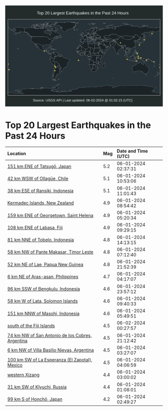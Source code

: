 ![Map](./map.png)

# Top 20 Largest Earthquakes in the Past 24 Hours

| Location | Mag | Date and Time (UTC) |
|:---|:---|:---|
| [151 km ENE of Tatsugō, Japan](https://earthquake.usgs.gov/earthquakes/eventpage/us7000mpec) | 5.2 | 06-01-2024 02:37:31 |
| [42 km WSW of Ollagüe, Chile](https://earthquake.usgs.gov/earthquakes/eventpage/us7000mpg7) | 5.1 | 06-01-2024 10:53:06 |
| [38 km ESE of Ransiki, Indonesia](https://earthquake.usgs.gov/earthquakes/eventpage/us7000mpge) | 5.1 | 06-01-2024 11:01:43 |
| [Kermadec Islands, New Zealand](https://earthquake.usgs.gov/earthquakes/eventpage/us7000mpfp) | 4.9 | 06-01-2024 08:54:42 |
| [159 km ENE of Georgetown, Saint Helena](https://earthquake.usgs.gov/earthquakes/eventpage/us7000mpey) | 4.9 | 06-01-2024 05:20:34 |
| [108 km ENE of Labasa, Fiji](https://earthquake.usgs.gov/earthquakes/eventpage/us7000mpfv) | 4.9 | 06-01-2024 09:29:15 |
| [81 km NNE of Tobelo, Indonesia](https://earthquake.usgs.gov/earthquakes/eventpage/us7000mpgz) | 4.8 | 06-01-2024 14:13:15 |
| [58 km NW of Pante Makasar, Timor Leste](https://earthquake.usgs.gov/earthquakes/eventpage/us7000mpfe) | 4.8 | 06-01-2024 07:12:40 |
| [52 km NE of Lae, Papua New Guinea](https://earthquake.usgs.gov/earthquakes/eventpage/us7000mpii) | 4.8 | 06-01-2024 21:52:39 |
| [6 km NE of Aras-asan, Philippines](https://earthquake.usgs.gov/earthquakes/eventpage/us7000mpeq) | 4.7 | 06-01-2024 04:17:07 |
| [96 km SSW of Bengkulu, Indonesia](https://earthquake.usgs.gov/earthquakes/eventpage/us7000mpjb) | 4.6 | 06-01-2024 23:57:12 |
| [58 km W of Lata, Solomon Islands](https://earthquake.usgs.gov/earthquakes/eventpage/us7000mpfz) | 4.6 | 06-01-2024 09:40:33 |
| [151 km NNW of Masohi, Indonesia](https://earthquake.usgs.gov/earthquakes/eventpage/us7000mpf1) | 4.6 | 06-01-2024 05:49:51 |
| [south of the Fiji Islands](https://earthquake.usgs.gov/earthquakes/eventpage/us7000mpje) | 4.5 | 06-02-2024 00:27:57 |
| [74 km NW of San Antonio de los Cobres, Argentina](https://earthquake.usgs.gov/earthquakes/eventpage/us7000mpie) | 4.5 | 06-01-2024 21:12:42 |
| [6 km NW of Villa Basilio Nievas, Argentina](https://earthquake.usgs.gov/earthquakes/eventpage/us7000mpei) | 4.5 | 06-01-2024 03:27:07 |
| [100 km SW of La Esperanza (El Zapotal), Mexico](https://earthquake.usgs.gov/earthquakes/eventpage/us7000mpem) | 4.5 | 06-01-2024 04:06:59 |
| [western Xizang](https://earthquake.usgs.gov/earthquakes/eventpage/us7000mpef) | 4.4 | 06-01-2024 03:00:02 |
| [31 km SW of Klyuchi, Russia](https://earthquake.usgs.gov/earthquakes/eventpage/us7000mpe4) | 4.4 | 06-01-2024 01:08:01 |
| [99 km S of Honchō, Japan](https://earthquake.usgs.gov/earthquakes/eventpage/us7000mped) | 4.2 | 06-01-2024 02:49:27 |
